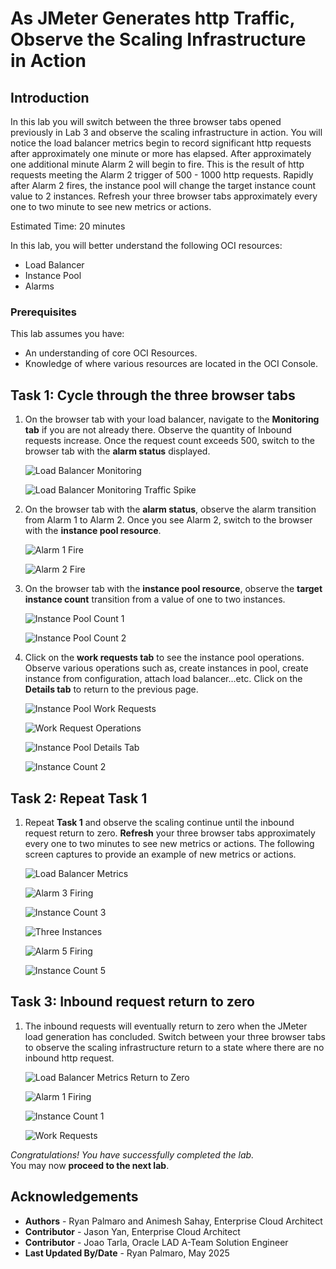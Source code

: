 # As JMeter Generates http Traffic, Observe the Scaling Infrastructure in Action

## Introduction

In this lab you will switch between the three browser tabs opened previously in Lab 3 and observe the scaling infrastructure in action. You will notice the load balancer metrics begin to record significant http requests after approximately one minute or more has elapsed. After approximately one additional minute Alarm 2 will begin to fire. This is the result of http requests meeting the Alarm 2 trigger of 500 - 1000 http requests. Rapidly after Alarm 2 fires, the instance pool will change the target instance count value to 2 instances. Refresh your three browser tabs approximately every one to two minute to see new metrics or actions.

Estimated Time: 20 minutes

In this lab, you will better understand the following OCI resources:

* Load Balancer
* Instance Pool
* Alarms

### Prerequisites

This lab assumes you have:

* An understanding of core OCI Resources.
* Knowledge of where various resources are located in the OCI Console.

## Task 1: Cycle through the three browser tabs

1. On the browser tab with your load balancer, navigate to the **Monitoring tab** if you are not already there. Observe the quantity of Inbound requests increase. Once the request count exceeds 500, switch to the browser tab with the **alarm status** displayed.

    ![Load Balancer Monitoring](./images/begin_load.png " ")

    ![Load Balancer Monitoring Traffic Spike](./images/more_load.png " ")

2. On the browser tab with the **alarm status**, observe the alarm transition from Alarm 1 to Alarm 2. Once you see Alarm 2, switch to the browser with the **instance pool resource**.

    ![Alarm 1 Fire](./images/alarm1_fire.png " ")

    ![Alarm 2 Fire](./images/alarm_2_fire.png " ")

3. On the browser tab with the **instance pool resource**, observe the **target instance count** transition from a value of one to two instances.

    ![Instance Pool Count 1](./images/instance_count_1.png " ")

    ![Instance Pool Count 2](./images/instance_count_2.png " ")

4. Click on the **work requests tab** to see the instance pool operations. Observe various operations such as, create instances in pool, create instance from configuration, attach load balancer...etc. Click on the **Details tab** to return to the previous page.

    ![Instance Pool Work Requests](./images/work_requests.png " ")

    ![Work Request Operations](./images/operations.png " ")

    ![Instance Pool Details Tab](./images/return_details.png " ")

    ![Instance Count 2](./images/instance_count_2.png " ")

## Task 2: Repeat Task 1

1. Repeat **Task 1** and observe the scaling continue until the inbound request return to zero. **Refresh** your three browser tabs approximately every one to two minutes to see new metrics or actions. The following screen captures to provide an example of new metrics or actions.

    ![Load Balancer Metrics](./images/example_1.png " ")

    ![Alarm 3 Firing](./images/example_2.png " ")

    ![Instance Count 3](./images/example_3.png " ")

    ![Three Instances](./images/example_4.png " ")

    ![Alarm 5 Firing](./images/example_5.png " ")

    ![Instance Count 5](./images/example_6.png " ")

## Task 3: Inbound request return to zero

1. The inbound requests will eventually return to zero when the JMeter load generation has concluded. Switch between your three browser tabs to observe the scaling infrastructure return to a state where there are no inbound http request.

    ![Load Balancer Metrics Return to Zero](./images/zero_requests.png " ")

    ![Alarm 1 Firing](./images/return_alarm1.png " ")

    ![Instance Count 1](./images/return_instance_1.png " ")

    ![Work Requests](./images/detach.png " ")

*Congratulations! You have successfully completed the lab.*<br/>
You may now **proceed to the next lab**.

## Acknowledgements
* **Authors** - Ryan Palmaro and Animesh Sahay, Enterprise Cloud Architect
* **Contributor** -  Jason Yan, Enterprise Cloud Architect
* **Contributor** -  Joao Tarla, Oracle LAD A-Team Solution Engineer
* **Last Updated By/Date** - Ryan Palmaro, May 2025
